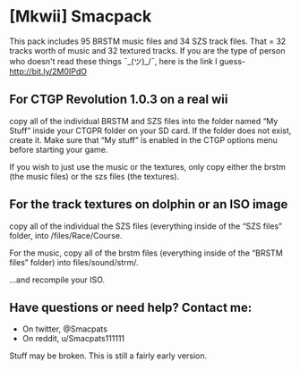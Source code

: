 # [Mkwii] Smacpack

This pack includes 95 BRSTM music files and 34 SZS track files. That = 32 tracks worth of music and 32 textured tracks. If you are the type of person who doesn't read these things ¯\_(ツ)_/¯, here is the link I guess- http://bit.ly/2M0IPdO

## For CTGP Revolution 1.0.3 on a real wii

copy all of the individual BRSTM and SZS files into the folder named “My Stuff” inside your CTGPR folder on your SD card. If the folder does not exist,
create it. Make sure that “My stuff” is enabled in the CTGP options menu before starting your game.

If you wish to just use the music or the textures, only copy either the brstm (the music files) or the szs files (the textures).


## For the track textures on dolphin or an ISO image

copy all of the individual the SZS files (everything inside of the “SZS files” folder, into /files/Race/Course.

For the music, copy all of the brstm files (everything inside of the “BRSTM files” folder) into files/sound/strm/.

...and recompile your ISO.

## Have questions or need help? Contact me:

* On twitter, @Smacpats
* On reddit, u/Smacpats111111



Stuff may be broken. This is still a fairly early version. 
